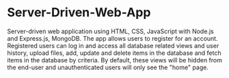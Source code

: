 # Server-Driven-Web-App
Server-driven web application using HTML, CSS, JavaScript with Node.js and Express.js, MongoDB.
The app allows users to register for an account. Registered users can log in and access all database related views and user history, upload files, add, update and delete items in the database and fetch items in the database by criteria. By default, these views will be hidden from the end-user and unauthenticated users will only see the "home" page. 
